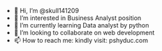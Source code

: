 - 👋 Hi, I’m @skull141209
- 👀 I’m interested in Business Analyst position
- 🌱 I’m currently learning Data analyst by python
- 💞️ I’m looking to collaborate on web development
- 📫 How to reach me: kindly visit: pshyduc.com

<!---
skull141209/skull141209 is a ✨ special ✨ repository because its `README.md` (this file) appears on your GitHub profile.
You can click the Preview link to take a look at your changes.
--->

